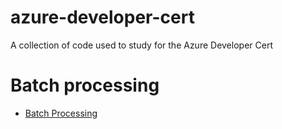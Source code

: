 # azure-developer-cert
A collection of code used to study for the Azure Developer Cert

# Batch processing
* [Batch Processing](/batch/Readme.md)